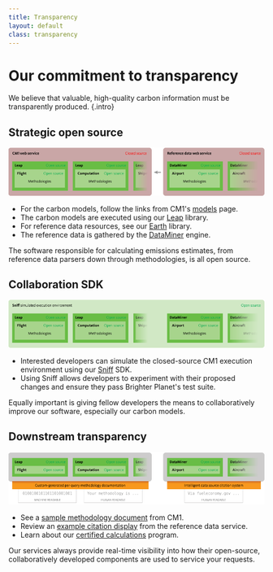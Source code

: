 ```yaml
---
title: Transparency
layout: default
class: transparency
---
```


# Our commitment to transparency

We believe that valuable, high-quality carbon information must be transparently produced.
{.intro}

## Strategic open source

![Open and closed software modules at Brighter Planet](/images/open_source.png)

* For the carbon models, follow the links from CM1's [models](http://carbon.brighterplanet.com/models) page.
* The carbon models are executed using our [Leap](http://github.com/rossmeissl/leap) library.
* For reference data resources, see our [Earth](http://github.com/brighterplanet/earth) library.
* The reference data is gathered by the [DataMiner](http://github.com/seamusabshere/data_miner) engine.

The software responsible for calculating emissions estimates, from reference data parsers down through methodologies, is all open source.

## Collaboration SDK

![Sniff](/images/sniff.png)

* Interested developers can simulate the closed-source CM1 execution environment using our [Sniff](http://github.com/brighterplanet/sniff) SDK.
* Using Sniff allows developers to experiment with their proposed changes and ensure they pass Brighter Planet's test suite.

Equally important is giving fellow developers the means to collaboratively improve our software, especially our carbon models.

## Downstream transparency

![Downstream transparency](/images/downstream.png)

* See a [sample methodology document](http://carbon.brighterplanet.com/flights?destination_airport[iata_code]=SFO&origin_airport[iata_code]=JAC) from CM1.
* Review an [example citation display](http://data.brighterplanet.com/automobile_make_model_year_variants) from the reference data service.
* Learn about our [certified calculations](http://brighterplanet.com/certified) program.

Our services always provide real-time visibility into how their open-source, collaboratively developed components are used to service your requests.
